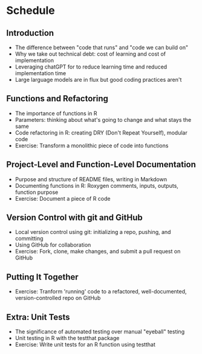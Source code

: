 # Schedule

## Introduction

* The difference between "code that runs" and "code we can build on"
* Why we take out technical debt: cost of learning and cost of implementation
* Leveraging chatGPT for to reduce learning time and reduced implementation time
* Large larguage models are in flux but good coding practices aren't

## Functions and Refactoring

* The importance of functions in R
* Parameters: thinking about what's going to change and what stays the same
* Code refactoring in R: creating DRY (Don't Repeat Yourself), modular code
* Exercise: Transform a monolithic piece of code into functions

## Project-Level and Function-Level Documentation

* Purpose and structure of README files, writing in Markdown
* Documenting functions in R: Roxygen comments, inputs, outputs, function purpose
* Exercise: Document a piece of R code

## Version Control with git and GitHub

* Local version control using git: initializing a repo, pushing, and committing
* Using GitHub for collaboration 
* Exercise: Fork, clone, make changes, and submit a pull request on GitHub

## Putting It Together

* Exercise: Tranform 'running' code to a refactored, well-documented, version-controlled repo on GitHub

## Extra: Unit Tests 

* The significance of automated testing over manual "eyeball" testing
* Unit testing in R with the testthat package
* Exercise: Write unit tests for an R function using testthat
